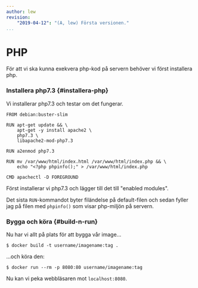 ```yaml
---
author: lew
revision:
    "2019-04-12": "(A, lew) Första versionen."
...
```

PHP
=======================

För att vi ska kunna exekvera php-kod på servern behöver vi först installera php.



### Installera php7.3 {#installera-php}

Vi installerar php7.3 och testar om det fungerar.

```
FROM debian:buster-slim

RUN apt-get update && \
    apt-get -y install apache2 \
    php7.3 \
    libapache2-mod-php7.3

RUN a2enmod php7.3

RUN mv /var/www/html/index.html /var/www/html/index.php && \
    echo "<?php phpinfo();" > /var/www/html/index.php

CMD apachectl -D FOREGROUND
```

Först installerar vi php7.3 och lägger till det till "enabled modules".

Det sista `RUN`-kommandot byter filändelse på default-filen och sedan fyller jag på filen med `phpinfo()` som visar php-miljön på servern.



### Bygga och köra {#build-n-run}

Nu har vi allt på plats för att bygga vår image...

`$ docker build -t username/imagename:tag .`

...och köra den:

`$ docker run --rm -p 8080:80 username/imagename:tag`

Nu kan vi peka webbläsaren mot `localhost:8080`.

